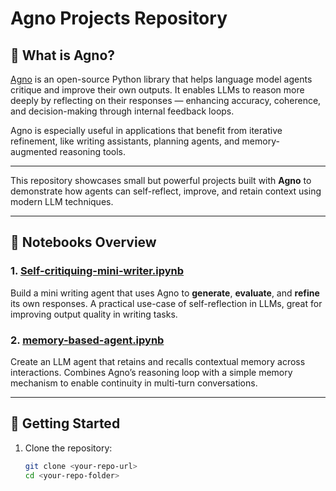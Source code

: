 # Agno Projects Repository

## 🤖 What is Agno?

[Agno](https://github.com/agno-agi/agno) is an open-source Python library that helps language model agents critique and improve their own outputs. It enables LLMs to reason more deeply by reflecting on their responses — enhancing accuracy, coherence, and decision-making through internal feedback loops.

Agno is especially useful in applications that benefit from iterative refinement, like writing assistants, planning agents, and memory-augmented reasoning tools.

---

This repository showcases small but powerful projects built with **Agno** to demonstrate how agents can self-reflect, improve, and retain context using modern LLM techniques.

---

## 📂 Notebooks Overview

### 1. [Self-critiquing-mini-writer.ipynb](./Self-critiquing-mini-writer.ipynb)  
Build a mini writing agent that uses Agno to **generate**, **evaluate**, and **refine** its own responses. A practical use-case of self-reflection in LLMs, great for improving output quality in writing tasks.

### 2. [memory-based-agent.ipynb](./memory-based-agent.ipynb)  
Create an LLM agent that retains and recalls contextual memory across interactions. Combines Agno’s reasoning loop with a simple memory mechanism to enable continuity in multi-turn conversations.

---

## 🚀 Getting Started

1. Clone the repository:
   ```bash
   git clone <your-repo-url>
   cd <your-repo-folder>
